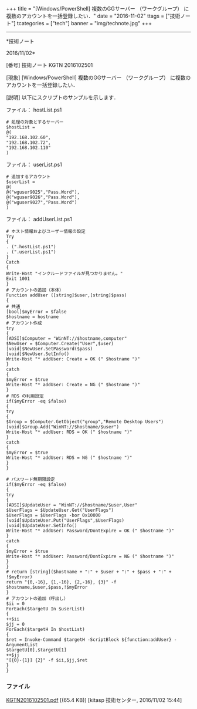 ﻿+++
title = "[Windows/PowerShell] 複数のGGサーバー （ワークグループ） に複数のアカウントを一括登録したい．"
date = "2016-11-02"
ttags = ["技術ノート"]
tcategories = ["tech"]
banner = "img/technote.jpg"
+++

-----------------------------------------------------------------------------------------------------------------------------

*技術ノート

2016/11/02*


[番号]
技術ノート KGTN 2016102501

[現象]
[Windows/PowerShell] 複数のGGサーバー （ワークグループ）
に複数のアカウントを一括登録したい．

[説明]
以下にスクリプトのサンプルを示します．

ファイル： hostList.ps1

    # 処理の対象とするサーバー
    $hostList =
    @(
    "192.168.102.60",
    "192.168.102.72",
    "192.168.102.110" 
    )

ファイル： userList.ps1

    # 追加するアカウント
    $userList =
    @(
    @("wguser9025","Pass.Word"),
    @("wguser9026","Pass.Word"),
    @("wguser9027","Pass.Word")
    )

ファイル： addUserList.ps1

    # ホスト情報およびユーザー情報の設定
    Try
    {
    . (".hostList.ps1")
    . (".userList.ps1")
    }
    Catch
    {
    Write-Host "インクルードファイルが見つかりません。" 
    Exit 1001
    }
    # アカウントの追加（本体）
    Function addUser ([string]$user,[string]$pass)
    {
    # 共通
    [bool]$myError = $false
    $hostname = hostname
    # アカウント作成
    try
    {
    [ADSI]$Computer = "WinNT://$hostname,computer" 
    $NewUser = $Computer.Create("User",$user)
    [void]$NewUser.SetPassword($pass)
    [void]$NewUser.SetInfo()
    Write-Host "* addUser: Create = OK (" $hostname ")" 
    }
    catch
    {
    $myError = $true
    Write-Host "* addUser: Create = NG (" $hostname ")" 
    }
    # RDS の利用設定
    if($myError -eq $false)
    {
    try
    {
    $Group = $Computer.GetObject("group","Remote Desktop Users")
    [void]$Group.Add("WinNT://$hostname/$user")
    Write-Host "* addUser: RDS = OK (" $hostname ")" 
    }
    catch
    {
    $myError = $true
    Write-Host "* addUser: RDS = NG (" $hostname ")" 
    }
    }

    # パスワード無期限設定
    if($myError -eq $false)
    {
    try
    {
    [ADSI]$UpdateUser = "WinNT://$hostname/$user,User" 
    $UserFlags = $UpdateUser.Get("UserFlags")
    $UserFlags = $UserFlags -bor 0x10000
    [void]$UpdateUser.Put("UserFlags",$UserFlags)
    [void]$UpdateUser.SetInfo()
    Write-Host "* addUser: Password/DontExpire = OK (" $hostname ")" 
    }
    catch
    {
    $myError = $true
    Write-Host "* addUser: Password/DontExpire = NG (" $hostname ")" 
    }
    }
    # return [string]($hostname + ":" + $user + ":" + $pass + ":" + !$myError)
    return "{0,-16}, {1,-16}, {2,-16}, {3}" -f $hostname,$user,$pass,!$myError
    }
    # アカウントの追加（呼出し）
    $ii = 0
    ForEach($targetU In $userList)
    {
    ++$ii
    $jj = 0
    ForEach($targetH In $hostList)
    {
    $ret = Invoke-Command $targetH -ScriptBlock ${function:addUser} -ArgumentList
    $targetU[0],$targetU[1]
    ++$jj
    "[{0}-{1}] {2}" -f $ii,$jj,$ret
    }
    }


### ファイル

 
 


[KGTN2016102501.pdf](http://techreport.kitasp.net/attachments/download/3179/KGTN2016102501.pdf)
 [(65.4 KB)] [kitasp 技術センター, 2016/11/02
15:44]


 


 

